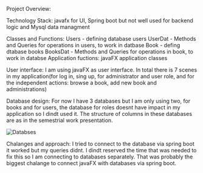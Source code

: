 Project Overview:

Technology Stack: javafx for UI, Spring boot but not well used for backend logic and Mysql data managment

Classes and Functions: 	Users - defining database users
			UserDat - Methods and Queries for operations in users, to work in datbase
			Book - defing dtabase books
			BooksDat - Methods and Queries for operations in book, to work in databse
			Application fuctions: javaFX application classes

User interface: I am using javaFX as user interface. In total there is 7 scenes in my application(for log in, sing up, for administrator and user role, and for the independent actions: browse a book, add new book and administrations)

Database design: For now I have 3 databases but I am only using two, for books and for users, the database for roles doesnt have impact in my application so I dindt used it. The structure of columns in these databases are as in the semestrial work presentation.

![Databses](../dat.jpg)

Chalanges and approach: I tried to connect to the database via spring boot it worked but my queries didnt. I dindt reserved the time that was needed to fix this so I am connecting to databases separately. That was probably the biggest chalange to connect javaFX with databases via spring boot. 
